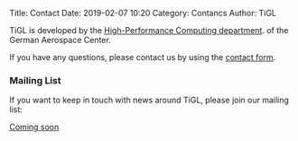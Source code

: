 Title: Contact
Date: 2019-02-07 10:20
Category: Contancs
Author: TiGL


TiGL is developed by the [High-Performance Computing department](https://www.dlr.de/sc/en/desktopdefault.aspx/tabid-11647/20362_read-47646/).
of the German Aerospace Center.

If you have any questions, please
contact us by using the [contact form](https://www.dlr.de/sc/en/desktopdefault.aspx/tabid-1195/mailcontact-27193/).

### Mailing List ###

If you want to keep in touch with news around TiGL, please join our mailing list:

[Coming soon]()